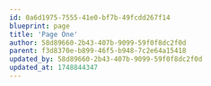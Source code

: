```yaml
---
id: 0a6d1975-7555-41e0-bf7b-49fcdd267f14
blueprint: page
title: 'Page One'
author: 58d89660-2b43-407b-9099-59f0f8dc2f0d
parent: f3d8370e-b899-46f5-b948-7c2e64a15418
updated_by: 58d89660-2b43-407b-9099-59f0f8dc2f0d
updated_at: 1748844347
---
```

